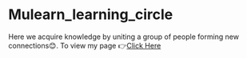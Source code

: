 # Mulearn_learning_circle
Here we acquire knowledge by uniting a group of people forming new connections😊.
To view my page 👉[Click Here]("https://gokuljdev.github.io/mulearn_learning_circle/")
